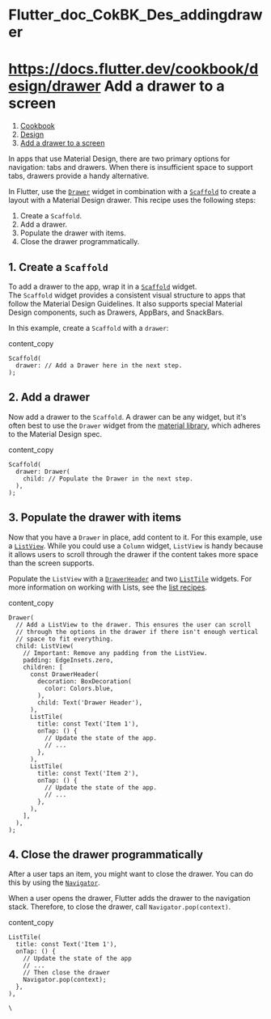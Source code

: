 # Flutter_doc_CokBK_Des_addingdrawer
 https://docs.flutter.dev/cookbook/design/drawer
 Add a drawer to a screen
========================

1.  [Cookbook](https://docs.flutter.dev/cookbook)
2.  [Design](https://docs.flutter.dev/cookbook/design)
3.  [Add a drawer to a screen](https://docs.flutter.dev/cookbook/design/drawer)

In apps that use Material Design, there are two primary options for navigation: tabs and drawers. When there is insufficient space to support tabs, drawers provide a handy alternative.

In Flutter, use the [`Drawer`](https://api.flutter.dev/flutter/material/Drawer-class.html) widget in combination with a [`Scaffold`](https://api.flutter.dev/flutter/material/Scaffold-class.html) to create a layout with a Material Design drawer. This recipe uses the following steps:

1.  Create a `Scaffold`.
2.  Add a drawer.
3.  Populate the drawer with items.
4.  Close the drawer programmatically.

[](https://docs.flutter.dev/cookbook/design/drawer#1-create-a-scaffold)1\. Create a `Scaffold`
----------------------------------------------------------------------------------------------

To add a drawer to the app, wrap it in a [`Scaffold`](https://api.flutter.dev/flutter/material/Scaffold-class.html) widget. The `Scaffold` widget provides a consistent visual structure to apps that follow the Material Design Guidelines. It also supports special Material Design components, such as Drawers, AppBars, and SnackBars.

In this example, create a `Scaffold` with a `drawer`:

content_copy

```
Scaffold(
  drawer: // Add a Drawer here in the next step.
);
```

[](https://docs.flutter.dev/cookbook/design/drawer#2-add-a-drawer)2\. Add a drawer
----------------------------------------------------------------------------------

Now add a drawer to the `Scaffold`. A drawer can be any widget, but it's often best to use the `Drawer` widget from the [material library](https://api.flutter.dev/flutter/material/material-library.html), which adheres to the Material Design spec.

content_copy

```
Scaffold(
  drawer: Drawer(
    child: // Populate the Drawer in the next step.
  ),
);
```

[](https://docs.flutter.dev/cookbook/design/drawer#3-populate-the-drawer-with-items)3\. Populate the drawer with items
----------------------------------------------------------------------------------------------------------------------

Now that you have a `Drawer` in place, add content to it. For this example, use a [`ListView`](https://api.flutter.dev/flutter/widgets/ListView-class.html). While you could use a `Column` widget, `ListView` is handy because it allows users to scroll through the drawer if the content takes more space than the screen supports.

Populate the `ListView` with a [`DrawerHeader`](https://api.flutter.dev/flutter/material/DrawerHeader-class.html) and two [`ListTile`](https://api.flutter.dev/flutter/material/ListTile-class.html) widgets. For more information on working with Lists, see the [list recipes](https://docs.flutter.dev/cookbook#lists).

content_copy

```
Drawer(
  // Add a ListView to the drawer. This ensures the user can scroll
  // through the options in the drawer if there isn't enough vertical
  // space to fit everything.
  child: ListView(
    // Important: Remove any padding from the ListView.
    padding: EdgeInsets.zero,
    children: [
      const DrawerHeader(
        decoration: BoxDecoration(
          color: Colors.blue,
        ),
        child: Text('Drawer Header'),
      ),
      ListTile(
        title: const Text('Item 1'),
        onTap: () {
          // Update the state of the app.
          // ...
        },
      ),
      ListTile(
        title: const Text('Item 2'),
        onTap: () {
          // Update the state of the app.
          // ...
        },
      ),
    ],
  ),
);
```

[](https://docs.flutter.dev/cookbook/design/drawer#4-close-the-drawer-programmatically)4\. Close the drawer programmatically
----------------------------------------------------------------------------------------------------------------------------

After a user taps an item, you might want to close the drawer. You can do this by using the [`Navigator`](https://api.flutter.dev/flutter/widgets/Navigator-class.html).

When a user opens the drawer, Flutter adds the drawer to the navigation stack. Therefore, to close the drawer, call `Navigator.pop(context)`.

content_copy

```
ListTile(
  title: const Text('Item 1'),
  onTap: () {
    // Update the state of the app
    // ...
    // Then close the drawer
    Navigator.pop(context);
  },
),
```

`\
`

[](https://docs.flutter.dev/cookbook/design/drawer#interactive-example)
-----------------------------------------------------------------------
